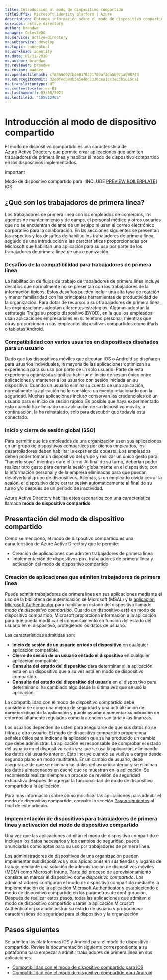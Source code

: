 ```yaml
---
title: Introducción al modo de dispositivo compartido
titleSuffix: Microsoft identity platform | Azure
description: Obtenga información sobre el modo de dispositivo compartido para habilitar el uso compartido de dispositivos para los trabajadores de primera línea.
services: active-directory
author: brandwe
manager: CelesteDG
ms.service: active-directory
ms.subservice: develop
ms.topic: conceptual
ms.workload: identity
ms.date: 03/31/2020
ms.author: brandwe
ms.reviewer: brandwe
ms.custom: aaddev
ms.openlocfilehash: cf8869002fb3e0170331709af3da5b971a098740
ms.sourcegitcommit: 32e0fedb80b5a5ed0d2336cea18c3ec3b5015ca1
ms.translationtype: HT
ms.contentlocale: es-ES
ms.lasthandoff: 03/30/2021
ms.locfileid: "105612405"
---
```

# <a name="overview-of-shared-device-mode"></a>Introducción al modo de dispositivo compartido

El modo de dispositivo compartido es una característica de Azure Active Directory que permite crear aplicaciones que admiten trabajadores de primera línea y habilitar el modo de dispositivo compartido en los dispositivos implementados.

>[!IMPORTANT]
> Modo de dispositivo compartido para [!INCLUDE [PREVIEW BOILERPLATE](../../../includes/active-directory-develop-preview.md)] iOS

## <a name="what-are-frontline-workers"></a>¿Qué son los trabajadores de primera línea?

Los trabajadores de primera línea son los empleados de comercios, los agentes de mantenimiento y de campo, el personal médico y otros usuarios que no se encuentran delante de un equipo ni usan el correo electrónico corporativo para la colaboración. En las secciones siguientes se presentan los aspectos y los desafíos de habilitar los trabajadores de primera línea, seguido de una introducción a las características proporcionadas por Microsoft que habilitan una aplicación para su uso por parte de los trabajadores de primera línea de una organización.

### <a name="challenges-of-supporting-frontline-workers"></a>Desafíos de la compatibilidad para trabajadores de primera línea

La habilitación de flujos de trabajo de trabajadores de primera línea incluye desafíos que normalmente no se presentan con los trabajadores de la información típicos. Estos desafíos pueden incluir una alta tasa de rotación y menor familiaridad con las principales herramientas de productividad de la organización. Para dotar de recursos a sus trabajadores de primera línea, las organizaciones adoptan diferentes estrategias. Algunas adoptan la estrategia Traiga su propio dispositivo (BYOD), en la que los empleados usan aplicaciones empresariales en su teléfono personal, mientras que otras proporcionan a sus empleados dispositivos compartidos como iPads o tabletas Android.

### <a name="supporting-multiple-users-on-devices-designed-for-one-user"></a>Compatibilidad con varios usuarios en dispositivos diseñados para un usuario

Dado que los dispositivos móviles que ejecutan iOS o Android se diseñaron para usuarios individuales, la mayoría de las aplicaciones optimizan su experiencia para su uso por parte de un solo usuario. Parte de esta experiencia optimizada significa habilitar el inicio de sesión único entre aplicaciones y mantener a los usuarios con sesión iniciada en su dispositivo. Cuando un usuario elimina su cuenta de una aplicación, normalmente la aplicación no lo considera un evento relacionado con la seguridad. Muchas aplicaciones incluso conservan las credenciales de un usuario para el inicio de sesión rápido. Es posible que haya experimentado esto cuando ha eliminado una aplicación de su dispositivo móvil y, a continuación, la ha reinstalado, solo para descubrir que todavía está conectado.

### <a name="global-sign-in-and-sign-out-sso"></a>Inicio y cierre de sesión global (SSO)

Para permitir que los empleados de una organización usen sus aplicaciones en un grupo de dispositivos compartidos por dichos empleados, los desarrolladores deben habilitar la experiencia opuesta. Los empleados deben poder tomar un dispositivo del grupo y realizar un único gesto para "hacerlo suyo" mientras dure el turno. Al final de su turno, deberían poder realizar otro gesto para cerrar la sesión globalmente en el dispositivo, con la información personal y de la empresa eliminadas para que puedan devolverlo al grupo de dispositivos. Además, si un empleado olvida cerrar la sesión, el dispositivo debe cerrar sesión automáticamente al final de su turno y/o después de un período de inactividad.

Azure Active Directory habilita estos escenarios con una característica llamada **modo de dispositivo compartido**.

## <a name="introducing-shared-device-mode"></a>Presentación del modo de dispositivo compartido

Como se mencionó, el modo de dispositivo compartido es una característica de Azure Active Directory que le permite:

* Creación de aplicaciones que admiten trabajadores de primera línea
* Implementación de dispositivos para trabajadores de primera línea y activación del modo de dispositivo compartido

### <a name="build-applications-that-support-frontline-workers"></a>Creación de aplicaciones que admiten trabajadores de primera línea

Puede admitir trabajadores de primera línea en sus aplicaciones mediante el uso de la biblioteca de autenticación de Microsoft (MSAL) y la [aplicación Microsoft Authenticator](../user-help/user-help-auth-app-overview.md) para habilitar un estado del dispositivo llamado *modo de dispositivo compartido*. Cuando un dispositivo está en modo de dispositivo compartido, Microsoft proporciona información a la aplicación para que pueda modificar el comportamiento en función del estado del usuario en el dispositivo, protegiendo los datos de usuario.

Las características admitidas son:

* **Inicio de sesión de un usuario en todo el dispositivo** en cualquier aplicación compatible.
* **Cierre de sesión de un usuario en todo el dispositivo** en cualquier aplicación compatible.
* **Consulta del estado del dispositivo** para determinar si la aplicación está en un dispositivo que a su vez está en modo de dispositivo compartido.
* **Consulta del estado del dispositivo del usuario** en el dispositivo para determinar si ha cambiado algo desde la última vez que se usó la aplicación.

La compatibilidad con el modo de dispositivo compartido debe considerarse como una mejora de seguridad y una actualización de características de la aplicación y puede ayudar a aumentar su adopción en entornos altamente regulados como la atención sanitaria y las finanzas.

Los usuarios dependen de usted para asegurarse de que sus datos no se filtran a otro usuario. El modo de dispositivo compartido proporciona señales útiles para indicar a la aplicación que se ha producido un cambio que debe administrar. La aplicación es responsable de comprobar el estado del usuario en el dispositivo cada vez que se usa la aplicación, eliminando los datos del usuario anterior. Esto incluye cuando se vuelve a cargar desde segundo plano en modo multitarea. En un cambio de usuario, debe asegurarse de que se eliminan los datos del usuario anterior y se eliminan los datos almacenados en caché que se muestran en la aplicación. Se recomienda realizar siempre un proceso de revisión de seguridad exhaustivo después de agregar la funcionalidad de modo de dispositivo compartido a la aplicación.

Para más información sobre cómo modificar las aplicaciones para admitir el modo de dispositivo compartido, consulte la sección [Pasos siguientes](#next-steps) al final de este artículo.

### <a name="deploy-devices-to-frontline-workers-and-turn-on-shared-device-mode"></a>Implementación de dispositivos para trabajadores de primera línea y activación del modo de dispositivo compartido

Una vez que las aplicaciones admitan el modo de dispositivo compartido e incluyan los datos necesarios y los cambios de seguridad, puede anunciarlas como aptas para su uso por trabajadores de primera línea.

Los administradores de dispositivos de una organización pueden implementar sus dispositivos y sus aplicaciones en sus tiendas y lugares de trabajo mediante una solución de administración de dispositivos móviles (MDM) como Microsoft Intune. Parte del proceso de aprovisionamiento consiste en marcar el dispositivo como *dispositivo compartido*. Los administradores configuran el modo de dispositivo compartido mediante la implementación de la aplicación [Microsoft Authenticator](../user-help/user-help-auth-app-overview.md) y estableciendo el modo de dispositivo compartido en los parámetros de configuración. Después de realizar estos pasos, todas las aplicaciones que admiten el modo de dispositivo compartido usarán la aplicación Microsoft Authenticator para administrar su estado de usuario y proporcionar características de seguridad para el dispositivo y la organización.

## <a name="next-steps"></a>Pasos siguientes

Se admiten las plataformas iOS y Android para el modo de dispositivo compartido. Revise la documentación siguiente correspondiente a su plataforma para empezar a admitir trabajadores de primera línea en sus aplicaciones.

* [Compatibilidad con el modo de dispositivo compartido para iOS](msal-ios-shared-devices.md)
* [Compatibilidad con el modo de dispositivo compartido para Android](msal-android-shared-devices.md)
